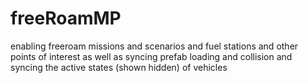 # freeRoamMP
enabling freeroam missions and scenarios and fuel stations and other points of interest as well as syncing prefab loading and collision and syncing the active states (shown hidden) of vehicles
